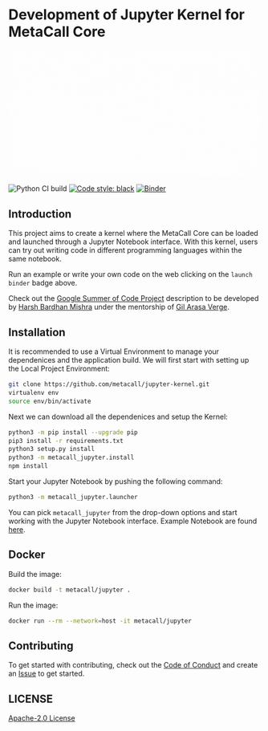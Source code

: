 # Development of Jupyter Kernel for MetaCall Core

![image](assets/project-banner.gif)

![Python CI build](https://github.com/metacall/jupyter-kernel/actions/workflows/ci.yml/badge.svg) [![Code style: black](https://img.shields.io/badge/code%20style-black-000000.svg)](https://github.com/psf/black) [![Binder](https://mybinder.org/badge_logo.svg)](https://mybinder.org/v2/gh/metacall/jupyter-kernel/master)

## Introduction

This project aims to create a kernel where the MetaCall Core can be loaded and launched through a Jupyter Notebook interface. With this kernel, users can try out writing code in different programming languages within the same notebook.

Run an example or write your own code on the web clicking on the `launch binder` badge above.

Check out the [Google Summer of Code Project](https://summerofcode.withgoogle.com/projects/#5883852846792704) description to be developed by [Harsh Bardhan Mishra](https://github.com/harshcasper) under the mentorship of [Gil Arasa Verge](https://github.com/giarve).

## Installation

It is recommended to use a Virtual Environment to manage your dependenices and the application build. We will first start with setting up the Local Project Environment:

```sh
git clone https://github.com/metacall/jupyter-kernel.git
virtualenv env
source env/bin/activate
```

Next we can download all the dependenices and setup the Kernel:

```sh
python3 -m pip install --upgrade pip
pip3 install -r requirements.txt
python3 setup.py install
python3 -m metacall_jupyter.install
npm install
```

Start your Jupyter Notebook by pushing the following command:

```sh
python3 -m metacall_jupyter.launcher
```

You can pick `metacall_jupyter` from the drop-down options and start working with the Jupyter Notebook interface. Example Notebook are found [here](examples).

## Docker

Build the image:
```sh
docker build -t metacall/jupyter .
```

Run the image:
```sh
docker run --rm --network=host -it metacall/jupyter
```

## Contributing

To get started with contributing, check out the [Code of Conduct](CODE_OF_CONDUCT.md) and create an [Issue](https://github.com/metacall/jupyter-kernel/issues/new) to get started.

## LICENSE

[Apache-2.0 License](LICENSE)
